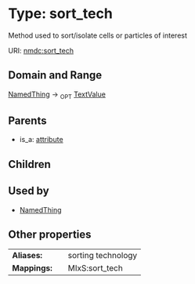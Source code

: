 
# Type: sort_tech


Method used to sort/isolate cells or particles of interest

URI: [nmdc:sort_tech](https://microbiomedata/meta/sort_tech)


## Domain and Range

[NamedThing](NamedThing.md) ->  <sub>OPT</sub> [TextValue](TextValue.md)

## Parents

 *  is_a: [attribute](attribute.md)

## Children


## Used by

 * [NamedThing](NamedThing.md)

## Other properties

|  |  |  |
| --- | --- | --- |
| **Aliases:** | | sorting technology |
| **Mappings:** | | MIxS:sort_tech |

